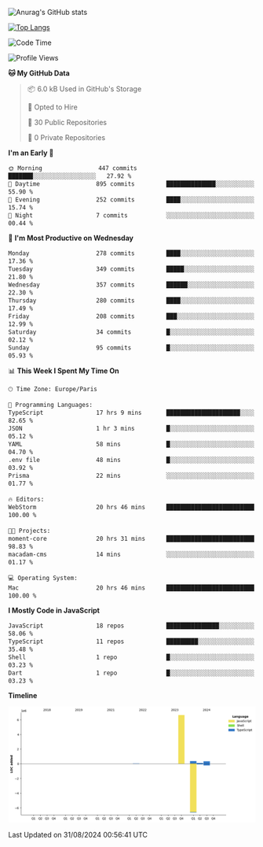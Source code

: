 ![Anurag's GitHub stats](https://github-readme-stats.vercel.app/api?username=sufiane&theme=dark&show_icons=true&count_private=true)


[![Top Langs](https://github-readme-stats.vercel.app/api/top-langs/?username=sufiane&layout=compact)](https://github.com/anuraghazra/github-readme-stats)

<!--START_SECTION:waka-->
![Code Time](http://img.shields.io/badge/Code%20Time-1%2C260%20hrs%2040%20mins-blue)

![Profile Views](http://img.shields.io/badge/Profile%20Views-0-blue)

**🐱 My GitHub Data** 

> 📦 6.0 kB Used in GitHub's Storage 
 > 
> 💼 Opted to Hire
 > 
> 📜 30 Public Repositories 
 > 
> 🔑 0 Private Repositories 
 > 
**I'm an Early 🐤** 

```text
🌞 Morning                447 commits         ███████░░░░░░░░░░░░░░░░░░   27.92 % 
🌆 Daytime                895 commits         ██████████████░░░░░░░░░░░   55.90 % 
🌃 Evening                252 commits         ████░░░░░░░░░░░░░░░░░░░░░   15.74 % 
🌙 Night                  7 commits           ░░░░░░░░░░░░░░░░░░░░░░░░░   00.44 % 
```
📅 **I'm Most Productive on Wednesday** 

```text
Monday                   278 commits         ████░░░░░░░░░░░░░░░░░░░░░   17.36 % 
Tuesday                  349 commits         █████░░░░░░░░░░░░░░░░░░░░   21.80 % 
Wednesday                357 commits         ██████░░░░░░░░░░░░░░░░░░░   22.30 % 
Thursday                 280 commits         ████░░░░░░░░░░░░░░░░░░░░░   17.49 % 
Friday                   208 commits         ███░░░░░░░░░░░░░░░░░░░░░░   12.99 % 
Saturday                 34 commits          █░░░░░░░░░░░░░░░░░░░░░░░░   02.12 % 
Sunday                   95 commits          █░░░░░░░░░░░░░░░░░░░░░░░░   05.93 % 
```


📊 **This Week I Spent My Time On** 

```text
🕑︎ Time Zone: Europe/Paris

💬 Programming Languages: 
TypeScript               17 hrs 9 mins       █████████████████████░░░░   82.65 % 
JSON                     1 hr 3 mins         █░░░░░░░░░░░░░░░░░░░░░░░░   05.12 % 
YAML                     58 mins             █░░░░░░░░░░░░░░░░░░░░░░░░   04.70 % 
.env file                48 mins             █░░░░░░░░░░░░░░░░░░░░░░░░   03.92 % 
Prisma                   22 mins             ░░░░░░░░░░░░░░░░░░░░░░░░░   01.77 % 

🔥 Editors: 
WebStorm                 20 hrs 46 mins      █████████████████████████   100.00 % 

🐱‍💻 Projects: 
moment-core              20 hrs 31 mins      █████████████████████████   98.83 % 
macadam-cms              14 mins             ░░░░░░░░░░░░░░░░░░░░░░░░░   01.17 % 

💻 Operating System: 
Mac                      20 hrs 46 mins      █████████████████████████   100.00 % 
```

**I Mostly Code in JavaScript** 

```text
JavaScript               18 repos            ███████████████░░░░░░░░░░   58.06 % 
TypeScript               11 repos            █████████░░░░░░░░░░░░░░░░   35.48 % 
Shell                    1 repo              █░░░░░░░░░░░░░░░░░░░░░░░░   03.23 % 
Dart                     1 repo              █░░░░░░░░░░░░░░░░░░░░░░░░   03.23 % 
```



**Timeline**

![Lines of Code chart](https://raw.githubusercontent.com/Sufiane/Sufiane/main/assets/bar_graph.png)


 Last Updated on 31/08/2024 00:56:41 UTC
<!--END_SECTION:waka-->


<!--
**Sufiane/sufiane** is a ✨ _special_ ✨ repository because its `README.md` (this file) appears on your GitHub profile.

Here are some ideas to get you started:

- 🔭 I’m currently working on ...
- 🌱 I’m currently learning ...
- 👯 I’m looking to collaborate on ...
- 🤔 I’m looking for help with ...
- 💬 Ask me about ...
- 📫 How to reach me: ...
- 😄 Pronouns: ...
- ⚡ Fun fact: ...
-->
